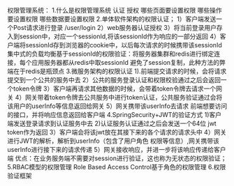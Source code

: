 权限管理系统：
    1.什么是权限管理系统
        认证
        授权
        哪些页面要设置权限
        哪些操作要设置权限
        哪些数据要设置权限
    2.单体软件架构的权限认证；
        1）客户端发送一个Post请求进行登录 /user/login
        2）web服务器认证授权
        3）将当前登录用户存入到session中，对应一个sessionId,将该sessionId作为响应的一部分返回
        4）客户端将sessionId存到浏览器的cookie中，以后每次请求的时候携带该sessionId
        集中式的负载均衡基于sessionId的权限验证：将服务器集群和redis进行绑定连接，每个应用服务器都从redis中取sessionId
        避免了session复制，此种方法的弊端在于redis是瓶颈点
    3.微服务架构的权限认证
        1).前端提交请求的时候，会将请求提交到一个公共的服务中去
        2）公共的服务登录认证和权限校验通过之后会返回一个token令牌
        3）客户端再请求其他数据的时候，会带着token令牌去请求一个网关
        4）网关带着token令牌去公共服务中进行token认证，公共服务验证通过会将该用户的userInfo等信息返回给网关
        5）网关携带该userInfo去请求 前端想要访问的接口，并将响应信息返回给客户端
    4.SpringSecurity+JWT的验证方式
        1)客户端发送登录请求到认证服务中去
        2)认证服务认证通过之后会发送一个64位 jwt token作为返回
        3）客户端会将该jwt放在其接下来的各个请求的请求头中
        4）网关进行JWT的解析，解析到userInfo（包含了用户角色 权限等信息）,网关携带该userInfo进行接下来的请求传递
        5）网关接收响应，并进一步将该响应传递给客户端
        优点：在业务服务端不需要对session进行验证，这也称为无状态的权限验证；
    5.RBAC模型的权限管理 Role Based Access Control基于角色的权限管理
    6.权限验证框架















